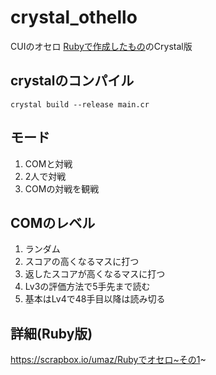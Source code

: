 # crystal_othello
CUIのオセロ
[Rubyで作成したもの](https://github.com/umaz/ruby_othello)のCrystal版
## crystalのコンパイル
`crystal build --release main.cr`

## モード
1. COMと対戦
2. 2人で対戦
3. COMの対戦を観戦

## COMのレベル
1. ランダム
2. スコアの高くなるマスに打つ
3. 返したスコアが高くなるマスに打つ
4. Lv3の評価方法で5手先まで読む
5. 基本はLv4で48手目以降は読み切る

## 詳細(Ruby版)
https://scrapbox.io/umaz/Rubyでオセロ~その1~
